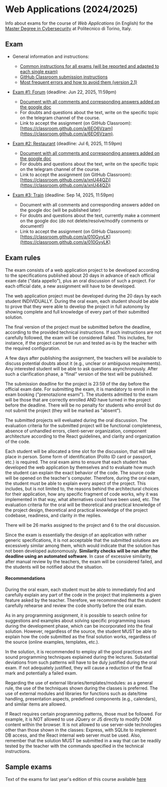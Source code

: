 # Web Applications (2024/2025)

Info about exams for the course of _Web Applications_ (in English) for the [Master Degree in Cybersecurity](https://www.polito.it/en/education/master-s-degree-programmes/cybersecurity) at Politecnico di Torino, Italy.

## Exam

* General information and instructions:    
  - [Common instructions for all exams (will be reported and adapted to each single exam)](https://github.com/polito-WA-2025/.github/blob/main/profile/WA_common_instructions_v3.pdf)
  - [GitHub Classroom submission instructions](https://github.com/polito-WA-2025/.github/blob/main/profile/GH-Classroom-Instructions-WA-2025.pdf)
  - [Most frequent errors and how to avoid them (version 2.1)](https://github.com/polito-WA-2025/.github/blob/main/profile/WA_Most_Frequent_Errors_v2.1.pdf)

* [Exam #1: Forum](https://docs.google.com/document/d/10v_gbelQFkTN21ZkPZRM2GQKREDxe11GOuTmrCkkUJo/edit?usp=sharing) (deadline: Jun 22, 2025, 11:59pm)
  - [Document with all comments and corresponding answers added on the google doc](https://github.com/polito-WA-2025/.github/blob/main/profile/WA_exam1_forum__comments.pdf)
  - For doubts and questions about the text, write on the specific topic on the telegram channel of the course.
  - Link to accept the assignment (on GitHub Classroom): [https://classroom.github.com/a/6EO6Vzam](https://classroom.github.com/a/6EO6Vzam).

* [Exam #2: Restaurant](https://docs.google.com/document/d/1Puzz4ZmzzkRJWitcvnKmm5D1NukUWjkXaFcwnL1Wmoc/edit?usp=sharing) (deadline: Jul 6, 2025, 11:59pm)
  - [Document with all comments and corresponding answers added on the google doc](https://github.com/polito-WA-2025/.github/blob/main/profile/WA_exam2_restaurant__comments.pdf)
  - For doubts and questions about the text, write on the specific topic on the telegram channel of the course.
  - Link to accept the assignment (on GitHub Classroom): [https://classroom.github.com/a/xnU44QZi](https://classroom.github.com/a/xnU44QZi)
 
* [Exam #3: Train](https://docs.google.com/document/d/1T-u10-Xi5-aX3GXeeje-a3ovrK65gPYdNTtNcf1aaT0/edit?usp=sharing) (deadline: Sep 14, 2025, 11:59pm)
  - Document with all comments and corresponding answers added on the google doc (will be published later)
  - For doubts and questions about the text, currently make a comment on the google doc (do not delete/resolve/modify comments or document!)
  - Link to accept the assignment (on GitHub Classroom): [https://classroom.github.com/a/010GyyLK](https://classroom.github.com/a/010GyyLK)


## Exam rules

The exam consists of a web application project to be developed according to the specifications published about 20 days in advance of each official exam date ("data appello"), plus an oral discussion of such a project. For each official date, a new assignment will have to be developed.

The web application project must be developed during the 20 days by each student INDIVIDUALLY. During the oral exam, each student should be able to prove that they were able to develop the project in full autonomy by showing complete and full knowledge of every part of their submitted solution.

The final version of the project must be submitted before the deadline, according to the provided technical instructions. If such instructions are not carefully followed, the exam will be considered failed. This includes, for instance, if the project cannot be run and tested as-is by the teacher with the required configuration.

A few days after publishing the assignment, the teachers will be available to discuss potential doubts about it (e.g., unclear or ambiguous requirements). Any interested student will be able to ask questions asynchronously. After such a clarification phase, a “final” version of the text will be published.

The submission deadline for the project is 23:59 of the day before the official exam date. For submitting the exam, it is mandatory to enroll in the exam booking ("prenotazione esami"). The students admitted to the exam will be those that are correctly enrolled AND have turned in the project before the deadline. There will be no penalty for students who enroll but do not submit the project (they will be marked as "absent").

The submitted projects will eveluated during the oral discussion. The evaluation criteria for the submitted project will be functional completeness, absence of unhandled errors, client-server organization, component architecture according to the React guidelines, and clarity and organization of the code.

Each student will be allocated a time slot for the discussion, that will take place in person. Some form of identification (Polito ID card or passport, etc.) is required. The oral exam aims to ensure that each student has developed the web application by themselves and to evaluate how much the student can explain the exact behavior of the code. The source code will be opened on the teacher's computer. Therefore, during the oral exam, the student must be able to explain every aspect of the project. This includes, but is not limited to, the reasons behind the architectural choices for their application, how any specific fragment of code works, why it was implemented in that way, what alternatives could have been used, etc. The evaluation criteria for the oral will be theoretical and practical knowledge of the project design, theoretical and practical knowledge of the project codebase, readiness, and clarity in the replies.

There will be 26 marks assigned to the project and 6 to the oral discussion.

Since the exam is essentially the design of an application with rather generic specifications, it is not acceptable that the submitted solutions are excessively similar among them, which would indicate that the solution has not been developed autonomously. **Similarity checks will be run after the deadline using an automated software**. In case of excessive similarity, after manual review by the teachers, the exam will be considered failed, and the students will be notified about the situation.

#### Recommendations

During the oral exam, each student must be able to immediately find and carefully explain any part of the code in the project that implements a given feature asked by the teacher. Therefore, we recommended that the student carefully rehearse and review the code shortly before the oral exam.

As in any programming assignment, it is possible to search online for suggestions and examples about solving specific programming issues during the development phase, which can be incorporated into the final solution. However, regardless of the source, the student MUST be able to explain how the code submitted as the final solution works, regardless of the source (online examples, templates, etc.).

In the solution, it is recommended to employ all the good practices and sound programming techniques explained during the lectures. Substantial deviations from such patterns will have to be duly justified during the oral exam. If not adequately justified, they will cause a reduction of the final mark and potentially a failed exam.

Regarding the use of external libraries/templates/modules: as a general rule, the use of the techniques shown during the classes is preferred. The use of external modules and libraries for functions such as date/time handling, presentation aspects, predefined components (e.g., calendars), and similar items are allowed.

If React requires certain programming patterns, those must be followed. For example, it is NOT allowed to use JQuery or JS directly to modify DOM content within the browser. It is not allowed to use server-side technologies other than those shown in the classes: Express, with SQLite to implement DB access, and the React internal web server must be used. Also, remember that the solution MUST be submitted in a way that can be readily tested by the teacher with the commands specified in the technical instructions.

## Sample exams

Text of the exams for last year's edition of this course available [here](https://github.com/polito-WA-2024/.github/blob/main/profile/EXAM.md)

